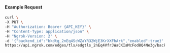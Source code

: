<!-- Code generated for API Clients. DO NOT EDIT. -->

#### Example Request

```bash
curl \
-X PUT \
-H "Authorization: Bearer {API_KEY}" \
-H "Content-Type: application/json" \
-H "Ngrok-Version: 2" \
-d '{"backend_id":"bkdtg_2nEq4ScWZaYR32WjE3KrXXFhArk","enabled":true}' \
https://api.ngrok.com/edges/tls/edgtls_2nEq4VfrJWaCKIaMcFod8Q4Ne3g/backend
```
